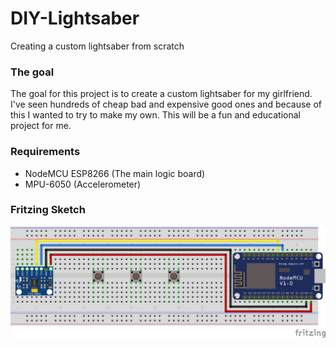 # DIY-Lightsaber
Creating a custom lightsaber from scratch

### The goal
The goal for this project is to create a custom lightsaber for my girlfriend. I've seen hundreds of cheap bad and expensive good ones and because of this I wanted to try to make my own. This will be a fun and educational project for me.

### Requirements
- NodeMCU ESP8266   (The main logic board)
- MPU-6050          (Accelerometer)

### Fritzing Sketch
![Fritzing Sketch](./Sketch_bb.png)